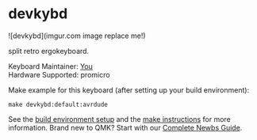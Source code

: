 # devkybd

![devkybd](imgur.com image replace me!)

split retro ergokeyboard.

Keyboard Maintainer: [You](https://github.com/redesigndavid)  
Hardware Supported: promicro 

Make example for this keyboard (after setting up your build environment):

    make devkybd:default:avrdude

See the [build environment setup](https://docs.qmk.fm/#/getting_started_build_tools) and the [make instructions](https://docs.qmk.fm/#/getting_started_make_guide) for more information. Brand new to QMK? Start with our [Complete Newbs Guide](https://docs.qmk.fm/#/newbs).
